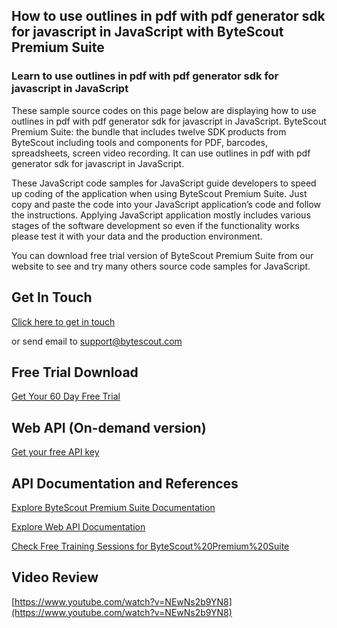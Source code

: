 ## How to use outlines in pdf with pdf generator sdk for javascript in JavaScript with ByteScout Premium Suite

### Learn to use outlines in pdf with pdf generator sdk for javascript in JavaScript

These sample source codes on this page below are displaying how to use outlines in pdf with pdf generator sdk for javascript in JavaScript. ByteScout Premium Suite: the bundle that includes twelve SDK products from ByteScout including tools and components for PDF, barcodes, spreadsheets, screen video recording. It can use outlines in pdf with pdf generator sdk for javascript in JavaScript.

 These JavaScript code samples for JavaScript guide developers to speed up coding of the application when using ByteScout Premium Suite. Just copy and paste the code into your JavaScript application’s code and follow the instructions. Applying JavaScript application mostly includes various stages of the software development so even if the functionality works please test it with your data and the production environment.

You can download free trial version of ByteScout Premium Suite from our website to see and try many others source code samples for JavaScript.

## Get In Touch

[Click here to get in touch](https://bytescout.zendesk.com/hc/en-us/requests/new?subject=ByteScout%20Premium%20Suite%20Question)

or send email to [support@bytescout.com](mailto:support@bytescout.com?subject=ByteScout%20Premium%20Suite%20Question) 

## Free Trial Download

[Get Your 60 Day Free Trial](https://bytescout.com/download/web-installer?utm_source=github-readme)

## Web API (On-demand version)

[Get your free API key](https://pdf.co/documentation/api?utm_source=github-readme)

## API Documentation and References

[Explore ByteScout Premium Suite Documentation](https://bytescout.com/documentation/index.html?utm_source=github-readme)

[Explore Web API Documentation](https://pdf.co/documentation/api?utm_source=github-readme)

[Check Free Training Sessions for ByteScout%20Premium%20Suite](https://academy.bytescout.com/)

## Video Review

[https://www.youtube.com/watch?v=NEwNs2b9YN8](https://www.youtube.com/watch?v=NEwNs2b9YN8)